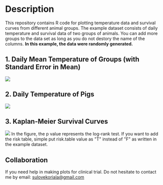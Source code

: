 # Description

This repository contains R code for plotting temperature data and survival curves from different animal groups. The example dataset consists of daily temperature and survival data of two groups of animals. You can add more groups to the data set as long as you do not destory the name of the columns. <b>In this example, the data were randomly generated. </b> 

## 1. Daily Mean Temperature of Groups (with Standard Error in Mean)

<img src="https://github.com/sulovek/githubtestsulove/blob/26b53a9f22702662870a1e39c3ad0489a2ef7bc2/Plot%20Results/temp0.svg">

## 2. Daily Temperature of Pigs 

<img src = "https://github.com/sulovek/clinicaltrialusingR/blob/5f8ae127b6fdaf2914821138b645c6787bb73418/Plot%20Results/temp1.svg">

## 3. Kaplan-Meier Survival Curves
<img src = "https://github.com/sulovek/clinicaltrialusingR/blob/f2c3d1ac6c1ac9cc71238b3392cd298974178b5f/Plot%20Results/survival.svg">
In the figure, the p value represents the log-rank test. If you want to add the risk table, simple put risk.table value as "T" instead of "F" as written in the example dataset. 

## Collaboration
If you need help in making plots for clinical trial. Do not hesitate to contact me by email: sulovekoriala@gmail.com


